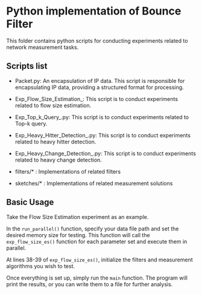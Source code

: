 # Python implementation of Bounce Filter

This folder contains python scripts for conducting experiments related to network measurement tasks. 

## Scripts list

- Packet.py: An encapsulation of IP data. This script is responsible for encapsulating IP data, providing a structured format for processing.

- Exp_Flow_Size_Estimation_: This script is to conduct experiments related to flow size estimation. 

- Exp_Top_k_Query_.py: This script is to conduct experiments related to Top-k query.

- Exp_Heavy_Hitter_Detection_.py: This script is to conduct experiments related to heavy hitter detection.

- Exp_Heavy_Change_Detection_.py: This script is to conduct experiments related to heavy change detection.

- filters/\* : Implementations of related filters

- sketches/\* :  Implementations of related measurement solutions

## Basic Usage

Take the Flow Size Estimation experiment as an example. 

In the `run_parallel()` function, specify your data file path and set the desired memory size for testing. This function will call the `exp_flow_size_es()` function for each parameter set and execute them in parallel.

At lines 38-39 of `exp_flow_size_es()`, initialize the filters and measurement algorithms you wish to test.

Once everything is set up, simply run the `main` function. The program will print the results, or you can write them to a file for further analysis.
